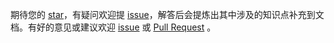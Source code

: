 期待您的 [star](https://github.com/Xiaoleng123/large-screen)，有疑问欢迎提 [issue](https://github.com/Xiaoleng123/large-screen/issues)，解答后会提炼出其中涉及的知识点补充到文档。有好的意见或建议欢迎 [issue](https://github.com/Xiaoleng123/large-screen/issues) 或 [Pull Request](https://github.com/Xiaoleng123/large-screen/pulls) 。
